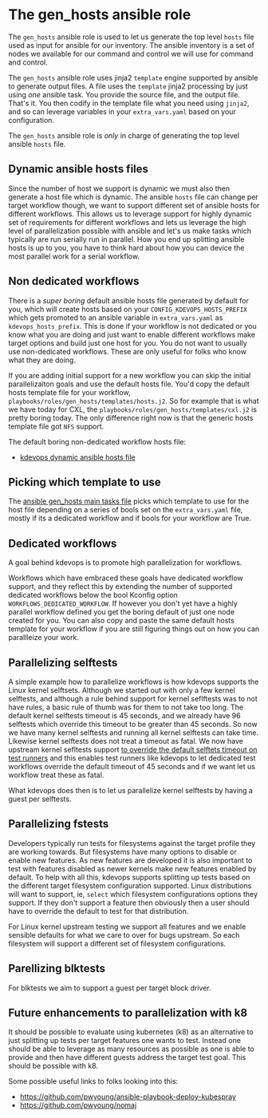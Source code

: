 # The gen_hosts ansible role

The `gen_hosts` ansible role is used to let us generate the top level
`hosts` file used as input for ansible for our inventory. The ansible
inventory is a set of nodes we available for our command and control we
will use for command and control.

The `gen_hosts` ansible role uses jinja2 `template` engine supported by
ansible to generate output files. A file uses the `template` jinja2 processing
by just using *one* ansible task. You provide the source file, and the output
file. That's it. You then codify in the template file what you need using
`jinja2`, and so can leverage variables  in your `extra_vars.yaml` based on
your configuration.

The `gen_hosts` ansible role is *only* in charge of generating the top level
ansible `hosts` file.

## Dynamic ansible hosts files

Since the number of host we support is dynamic we must also then generate
a host file which is dynamic. The ansible `hosts` file can change per target
workflow though, we want to support different set of ansible hosts for
different workflows. This allows us to leverage support for highly dynamic
set of requirements for different workflows and lets us leverage the
high level of parallelization possible with ansible and let's us make
tasks which typically are run serially run in parallel. How you end up
splitting ansible hosts is up to you, you have to think hard about how
you can device the most parallel work for a serial workflow.

## Non dedicated workflows

There is a *super boring* default ansible hosts file generated by default
for you, which will create hosts based on your `CONFIG_KDEVOPS_HOSTS_PREFIX`
which gets promoted to an ansible variable in `extra_vars.yaml` as
`kdevops_hosts_prefix`. This is done if your workflow is not dedicated
or you know what you are doing and just want to enable different workflows
make target options and build just one host for you. You do not want
to usually use non-dedicated workflows. These are only useful for folks
who know what they are doing.

If you are adding initial support for a new workflow you can skip
the initial parallelizaiton goals and use the default hosts file. You'd copy
the default hosts template file for your workflow,
`playbooks/roles/gen_hosts/templates/hosts.j2`. So for example that is what
we have today for CXL, the `playbooks/roles/gen_hosts/templates/cxl.j2`
is pretty boring today. The only difference right now is that the generic
hosts template file got `NFS` support.

The default boring non-dedicated workflow hosts file:

  * [kdevops dynamic ansible hosts file](playbooks/roles/gen_hosts/templates/hosts.j2)

## Picking which template to use

The [ansible gen_hosts main tasks file](playbooks/roles/gen_hosts/tasks/main.yml)
picks which template to use for the host file depending on a series of bools
set on the `extra_vars.yaml` file, mostly if its a dedicated workflow and if
bools for your workflow are True.

## Dedicated workflows

A goal behind kdevops is to promote high parallelization for workflows.

Workflows which have embraced these goals have dedicated workflow support, and
they reflect this by extending the number of supported dedicated workflows below
the bool Kconfig option `WORKFLOWS_DEDICATED_WORKFLOW`. If however you don't yet
have a highly parallel workflow defined you get the boring default of just one
node created for you. You can also copy and paste the same default hosts
template for your workflow if you are still figuring things out on how you
can parallleize your work.

## Parallelizing selftests

A simple example how to parallelize workflows is how kdevops supports
the Linux kernel selftsets. Although we started out with only a few kernel
selftests, and although a rule behind support for kernel seflftests was to
not have rules, a basic rule of thumb was for them to not take too long.
The default kernel selftests timeout is 45 seconds, and we already have
96 selftests which override this timeout to be greater than 45 seconds.
So now we have many kernel selftests and running all kernel selftests can
take time. Likewise kernel selftests does not treat a timeout as fatal.
We now have upstream kernel sefltests support [to override the default selftets timeout on test
runners](https://git.kernel.org/pub/scm/linux/kernel/git/torvalds/linux.git/commit/?id=f6a01213e3f812b645cd1079167bf47fc45bb0c8)
and this enables test runners like kdevops to let dedicated test workflows
override the default timeout of 45 seconds and if we want let us workflow
treat these as fatal.

What kdevops does then is to let us parallelize kernel selftests by having
a guest per selftests.

## Parallelizing fstests

Developers typically run tests for filesystems against the target profile
they are working towards. But filesystems have many options to disable or
enable new features. As new features are developed it is also important to
test with features disabled as newer kernels make new features enabled by
default. To help with all this, kdevops supports splitting up tests based
on the different target filesystem configuration supported. Linux distributions
will want to support, ie, `select` which filesystem configurations options
they support. If they don't support a feature then obviously then a user
should have to override the default to test for that distribution.

For Linux kernel upstream testing we support all features and we enable
sensible defaults for what we care to over for bugs upstream. So each
filesystem will support a different set of filesystem configurations.

## Parellizing blktests

For blktests we aim to support a guest per target block driver.

## Future enhancements to parallelization with k8

It should be possible to evaluate using kubernetes (k8) as an alternative
to just splitting up tests per target features one wants to test. Instead
one should be able to leverage as many resources as possible as one is
able to provide and then have different guests address the target test
goal. This should be possible with k8.

Some possible useful links to folks looking into this:

  * https://github.com/pwyoung/ansible-playbook-deploy-kubespray
  * https://github.com/pwyoung/nomaj
